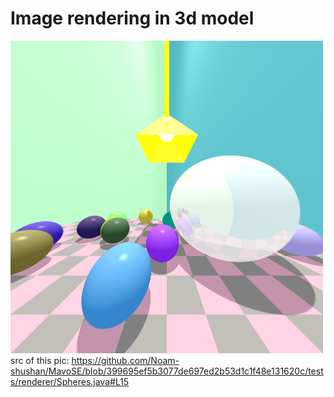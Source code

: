 # Image rendering in 3d model
![plot](./images/small-spheres-with-anti-aliasing.png)
src of this pic:
https://github.com/Noam-shushan/MavoSE/blob/399695ef5b3077de697ed2b53d1c1f48e131620c/tests/renderer/Spheres.java#L15
